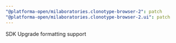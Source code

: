 ```yaml
---
"@platforma-open/milaboratories.clonotype-browser-2": patch
"@platforma-open/milaboratories.clonotype-browser-2.ui": patch
---
```


SDK Upgrade formatting support
